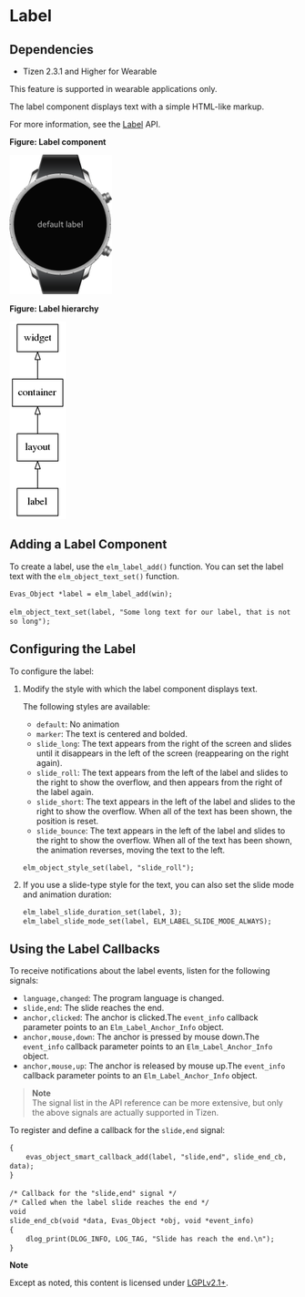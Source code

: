 # Label

## Dependencies

- Tizen 2.3.1 and Higher for Wearable

This feature is supported in wearable applications only.

The label component displays text with a simple HTML-like markup.

For more information, see the [Label](../../../../../org.tizen.native.wearable.apireference/group__Elm__Label.html) API.

**Figure: Label component**

![Label component](./media/label_wn.png)

**Figure: Label hierarchy**

![Label hierarchy](./media/label_tree.png)

## Adding a Label Component

To create a label, use the `elm_label_add()` function. You can set the label text with the `elm_object_text_set()` function.

```
Evas_Object *label = elm_label_add(win);

elm_object_text_set(label, "Some long text for our label, that is not so long");
```

## Configuring the Label

To configure the label:

1. Modify the style with which the label component displays text.

   The following styles are available:

   - `default`: No animation
   - `marker`: The text is centered and bolded.
   - `slide_long`: The text appears from the right of the screen and slides until it disappears in the left of the screen (reappearing on the right again).
   - `slide_roll`: The text appears from the left of the label and slides to the right to show the overflow, and then appears from the right of the label again.
   - `slide_short`: The text appears in the left of the label and slides to the right to show the overflow. When all of the text has been shown, the position is reset.
   - `slide_bounce`: The text appears in the left of the label and slides to the right to show the overflow. When all of the text has been shown, the animation reverses, moving the text to the left.

   ```
   elm_object_style_set(label, "slide_roll");
   ```

2. If you use a slide-type style for the text, you can also set the slide mode and animation duration:

   ```
   elm_label_slide_duration_set(label, 3);
   elm_label_slide_mode_set(label, ELM_LABEL_SLIDE_MODE_ALWAYS);
   ```

## Using the Label Callbacks

To receive notifications about the label events, listen for the following signals:

- `language,changed`: The program language is changed.
- `slide,end`: The slide reaches the end.
- `anchor,clicked`: The anchor is clicked.The `event_info` callback parameter points to an `Elm_Label_Anchor_Info` object.
- `anchor,mouse,down`: The anchor is pressed by mouse down.The `event_info` callback parameter points to an `Elm_Label_Anchor_Info` object.
- `anchor,mouse,up`: The anchor is released by mouse up.The `event_info` callback parameter points to an `Elm_Label_Anchor_Info` object.

> **Note**  
> The signal list in the API reference can be more extensive, but only the above signals are actually supported in Tizen.

To register and define a callback for the `slide,end` signal:

```
{
    evas_object_smart_callback_add(label, "slide,end", slide_end_cb, data);
}

/* Callback for the "slide,end" signal */
/* Called when the label slide reaches the end */
void
slide_end_cb(void *data, Evas_Object *obj, void *event_info)
{
    dlog_print(DLOG_INFO, LOG_TAG, "Slide has reach the end.\n");
}
```

**Note**

Except as noted, this content is licensed under [LGPLv2.1+](http://opensource.org/licenses/LGPL-2.1).